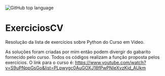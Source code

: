 ![GitHub top language](https://img.shields.io/github/languages/top/JoaoFiorelli/ExerciciosCV)
# ExerciciosCV
Resolução da lista de exercícios sobre Python do Curso em Vídeo.

As soluções foram criadas por mim então podem divergir do gabarito fornecido pelo curso. Todos os códigos realizam a função proposta pelos exercícios.
O link para o curso é: 
https://www.youtube.com/watch?v=S9uPNppGsGo&list=PLpwygc0AuGOXJ18fPwPNIeXvzKid_AUkm 
